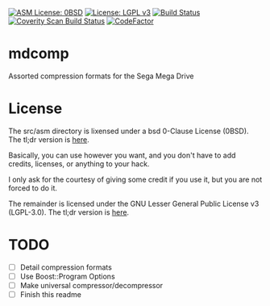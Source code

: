 [![ASM License: 0BSD](https://img.shields.io/badge/License-BSD%200--Clause-orange.svg)](https://tldrlegal.com/license/bsd-0-clause-license)
[![License: LGPL v3](https://img.shields.io/badge/License-LGPL%20v3-blue.svg)](https://www.gnu.org/licenses/lgpl-3.0)
[![Build Status](https://travis-ci.org/flamewing/mdcomp.svg?branch=master)](https://travis-ci.org/flamewing/mdcomp)
[![Coverity Scan Build Status](https://scan.coverity.com/projects/13715/badge.svg)](https://scan.coverity.com/projects/13715)
[![CodeFactor](https://www.codefactor.io/repository/github/flamewing/mdcomp/badge)](https://www.codefactor.io/repository/github/flamewing/mdcomp)

# mdcomp
Assorted compression formats for the Sega Mega Drive

# License
The src/asm directory is lixensed under a bsd 0-Clause License (0BSD). The tl;dr version is [here](https://tldrlegal.com/license/bsd-0-clause-license).

Basically, you can use however you want, and you don't have to add credits, licenses, or anything to your hack.

I only ask for the courtesy of giving some credit if you use it, but you are not forced to do it.

The remainder is licensed under the GNU Lesser General Public License v3 (LGPL-3.0). The tl;dr version is [here](https://tldrlegal.com/license/gnu-lesser-general-public-license-v3-(lgpl-3)).

# TODO

- [ ] Detail compression formats
- [ ] Use Boost::Program Options
- [ ] Make universal compressor/decompressor
- [ ] Finish this readme
